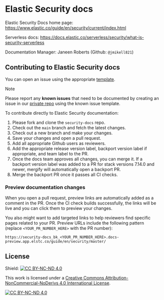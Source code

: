 # Elastic Security docs

Elastic Security Docs home page: https://www.elastic.co/guide/en/security/current/index.html

Serverless docs: https://docs.elastic.co/serverless/security/what-is-security-serverless

Documentation Manager: Janeen Roberts (Github: `@jmikell821`)


## Contributing to Elastic Security docs

You can open an issue using the appropriate [template](https://github.com/elastic/security-docs/issues/new/choose).

> [!NOTE]
> Please report any **known issues** that need to be documented by creating an issue in our [private repo](https://github.com/elastic/security-docs-internal/issues) using the known issue template.

To contribute directly to Elastic Security documentation:

1. Please fork and clone the `security-docs` repo.
1. Check out the `main` branch and fetch the latest changes.
1. Check out a new branch and make your changes.
1. Save your changes and open a pull request.
1. Add all appropriate Github users as reviewers.
1. Add the appropriate release version label, backport version label if appropriate, and team label to the PR.
1. Once the docs team approves all changes, you can merge it. If a backport version label was added to a PR for stack versions 7.14.0 and newer, mergify will automatically open a backport PR.
1. Merge the backport PR once it passes all CI checks.

### Preview documentation changes

When you open a pull request, preview links are automatically added as a comment in the PR. Once the CI check builds successfully, the links will be live and you can click them to preview your changes.

You also might want to add targeted links to help reviewers find specific pages related to your PR. Preview URLs include the following pattern (replace `<YOUR_PR_NUMBER_HERE>` with the PR number):

```
https://security-docs_bk_<YOUR_PR_NUMBER_HERE>.docs-preview.app.elstc.co/guide/en/security/master/
```

## License

Shield: [![CC BY-NC-ND 4.0][cc-by-nc-nd-shield]][cc-by-nc-nd]

This work is licensed under a
[Creative Commons Attribution-NonCommercial-NoDerivs 4.0 International License][cc-by-nc-nd].

[![CC BY-NC-ND 4.0][cc-by-nc-nd-image]][cc-by-nc-nd]

[cc-by-nc-nd]: http://creativecommons.org/licenses/by-nc-nd/4.0/
[cc-by-nc-nd-image]: https://licensebuttons.net/l/by-nc-nd/4.0/88x31.png
[cc-by-nc-nd-shield]: https://img.shields.io/badge/License-CC%20BY--NC--ND%204.0-lightgrey.svg